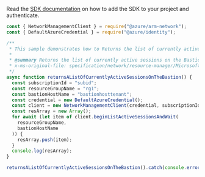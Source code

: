 Read the [SDK documentation](https://github.com/Azure/azure-sdk-for-js/blob/%40azure%2Farm-network_27.0.0/sdk/network/arm-network/README.md) on how to add the SDK to your project and authenticate.

```javascript
const { NetworkManagementClient } = require("@azure/arm-network");
const { DefaultAzureCredential } = require("@azure/identity");

/**
 * This sample demonstrates how to Returns the list of currently active sessions on the Bastion.
 *
 * @summary Returns the list of currently active sessions on the Bastion.
 * x-ms-original-file: specification/network/resource-manager/Microsoft.Network/stable/2021-05-01/examples/BastionSessionsList.json
 */
async function returnsAListOfCurrentlyActiveSessionsOnTheBastion() {
  const subscriptionId = "subid";
  const resourceGroupName = "rg1";
  const bastionHostName = "bastionhosttenant";
  const credential = new DefaultAzureCredential();
  const client = new NetworkManagementClient(credential, subscriptionId);
  const resArray = new Array();
  for await (let item of client.beginListActiveSessionsAndWait(
    resourceGroupName,
    bastionHostName
  )) {
    resArray.push(item);
  }
  console.log(resArray);
}

returnsAListOfCurrentlyActiveSessionsOnTheBastion().catch(console.error);
```

